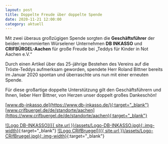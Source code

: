 ```yaml
---
layout: post
title: Doppelte Freude über doppelte Spende
date: 2020-11-21 12:00:00
category: aktuell
---
```


Mit zwei überaus großzügigen Spende sorgten die **Geschäftsführer** der beiden renommierten Würselener Unternehmen **DB INKASSO** und **CRIFBÜRGEL-Aachen** für große Freude bei „Teddys für Kinder in Not Aachen e.V.“

Durch einen Artikel über das 25-jährige Bestehen des Vereins auf die Tröste-Teddys aufmerksam geworden, spendete Herr Roland Bittner bereits im Januar 2020 spontan und überraschte uns nun mit einer erneuten Spende.

Für diese großartige doppelte Unterstützung gilt den Geschäftsführern und Ihnen, lieber Herr Bittner, von Herzen unser doppelt großes Dankeschön!

[www.db-inkasso.de](https://www.db-inkasso.de/){:target="_blank"}<br/>
[www.crifbuergel.de/de/standorte/aachen](https://www.crifbuergel.de/de/standorte/aachen){:target="_blank"}

[![Logo DB-INKASSO]({{ site.url }}/assets/Logo-DB-INKASSO.jpg){:.img-width}](https://www.db-inkasso.de/){:target="_blank"}
[![Logo CRifBruegel]({{ site.url }}/assets/Logo-CRifBruegel.jpg){:.img-width}](https://www.crifbuergel.de/de/standorte/aachen){:target="_blank"}
